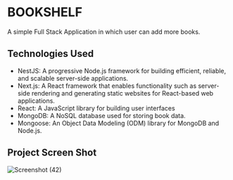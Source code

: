 # BOOKSHELF
A simple Full Stack Application in which user can add more books.

## Technologies Used
* NestJS: A progressive Node.js framework for building efficient, reliable, and scalable server-side applications.
* Next.js: A React framework that enables functionality such as server-side rendering and generating static websites for React-based web applications.
* React: A JavaScript library for building user interfaces
* MongoDB: A NoSQL database used for storing book data.
* Mongoose: An Object Data Modeling (ODM) library for MongoDB and Node.js.

## Project Screen Shot

![Screenshot (42)](https://github.com/MoazMirza-13/BOOK-STORE/assets/134006296/c62c0799-9b13-42d5-bc19-24d810ee32f7)

